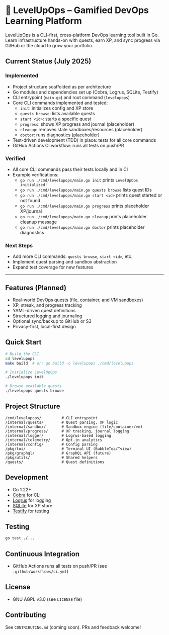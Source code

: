 # 🚀 LevelUpOps – Gamified DevOps Learning Platform

LevelUpOps is a CLI-first, cross-platform DevOps learning tool built in Go. Learn infrastructure hands-on with quests, earn XP, and sync progress via GitHub or the cloud to grow your portfolio.


## Current Status (July 2025)


### Implemented
- Project structure scaffolded as per architecture
- Go modules and dependencies set up (Cobra, Logrus, SQLite, Testify)
- CLI entrypoint (`main.go`) and root command (`levelupops`)
- Core CLI commands implemented and tested:
  - `init`: initializes config and XP store
  - `quests browse`: lists available quests
  - `start <id>`: starts a specific quest
  - `progress`: shows XP progress and journal (placeholder)
  - `cleanup`: removes stale sandboxes/resources (placeholder)
  - `doctor`: runs diagnostics (placeholder)
- Test-driven development (TDD) in place: tests for all core commands
- GitHub Actions CI workflow: runs all tests on push/PR


### Verified
- All core CLI commands pass their tests locally and in CI
- Example verifications:
  - `go run ./cmd/levelupops/main.go init` prints `LevelUpOps initialized!`
  - `go run ./cmd/levelupops/main.go quests browse` lists quest IDs
  - `go run ./cmd/levelupops/main.go start <id>` prints quest started or not found
  - `go run ./cmd/levelupops/main.go progress` prints placeholder XP/journal
  - `go run ./cmd/levelupops/main.go cleanup` prints placeholder cleanup message
  - `go run ./cmd/levelupops/main.go doctor` prints placeholder diagnostics

### Next Steps
- Add more CLI commands: `quests browse`, `start <id>`, etc.
- Implement quest parsing and sandbox abstraction
- Expand test coverage for new features

---

## Features (Planned)
- Real-world DevOps quests (file, container, and VM sandboxes)
- XP, streak, and progress tracking
- YAML-driven quest definitions
- Structured logging and journaling
- Optional sync/backup to GitHub or S3
- Privacy-first, local-first design

## Quick Start
```sh
# Build the CLI
cd levelupops
make build  # or: go build -o levelupops ./cmd/levelupops

# Initialize LevelUpOps
./levelupops init

# Browse available quests
./levelupops quests browse
```

## Project Structure
```
/cmd/levelupops/         # CLI entrypoint
/internal/quests/        # Quest parsing, XP logic
/internal/sandbox/       # Sandbox engine (file/container/vm)
/internal/progress/      # XP tracking, journal logging
/internal/logger/        # Logrus-based logging
/internal/telemetry/     # Opt-in analytics
/internal/config/        # Config parsing
/pkg/tui/                # Terminal UI (BubbleTea/Tview)
/pkg/graphql/            # GraphQL API (future)
/pkg/utils/              # Shared helpers
/quests/                 # Quest definitions
```

## Development
- Go 1.22+
- [Cobra](https://github.com/spf13/cobra) for CLI
- [Logrus](https://github.com/sirupsen/logrus) for logging
- [SQLite](https://github.com/mattn/go-sqlite3) for XP store
- [Testify](https://github.com/stretchr/testify) for testing

## Testing
```sh
go test ./...
```

## Continuous Integration
- GitHub Actions runs all tests on push/PR (see `.github/workflows/ci.yml`)


## License
- GNU AGPL v3.0 (see `LICENSE` file)

## Contributing
See `CONTRIBUTING.md` (coming soon). PRs and feedback welcome!
